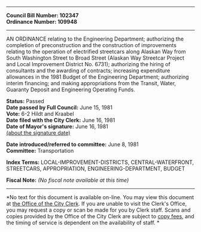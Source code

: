 * * * * *  
  
**Council Bill Number: [](#h0)[](#h2)102347**   
**Ordinance Number: 109948**  
  
* * * * *  
  
AN ORDINANCE relating to the Engineering Department; authorizing the completion of preconstruction and the construction of improvements relating to the operation of electrified streetcars along Alaskan Way from South Washington Street to Broad Street (Alaskan Way Streetcar Project and Local Improvement District No. 6731); authorizing the hiring of consultants and the awarding of contracts; increasing expenditure allowances in the 1981 Budget of the Engineering Department; authorizing interim financing; and making appropriations from the Transit, Water, Guaranty Deposit and Engineering Operating Funds.  
  
**Status:** Passed   
**Date passed by Full Council:** June 15, 1981   
**Vote:** 6-2 Hildt and Kraabel   
**Date filed with the City Clerk:** June 16, 1981   
**Date of Mayor's signature:** June 16, 1981   
[(about the signature date)](/~public/approvaldate.htm)   
  
  
**Date introduced/referred to committee:** June 8, 1981   
**Committee:** Transportation   
  
**Index Terms:** LOCAL-IMPROVEMENT-DISTRICTS, CENTRAL-WATERFRONT, STREETCARS, APPROPRIATION, ENGINEERING-DEPARTMENT, BUDGET  
  
**Fiscal Note:** *(No fiscal note available at this time)*  
  
* * * * *  
  
*No text for this document is available on-line. You may view this document at [the Office of the City Clerk](http://www.seattle.gov/leg/clerk/contactUs.htm). If you are unable to visit the Clerk's Office, you may request a copy or scan be made for you by Clerk staff. Scans and copies provided by the Office of the City Clerk are subject to [copy fees](http://clerk.seattle.gov/~public/clerkfees.htm), and the timing of service is dependent on the availability of staff. *  
  
  
